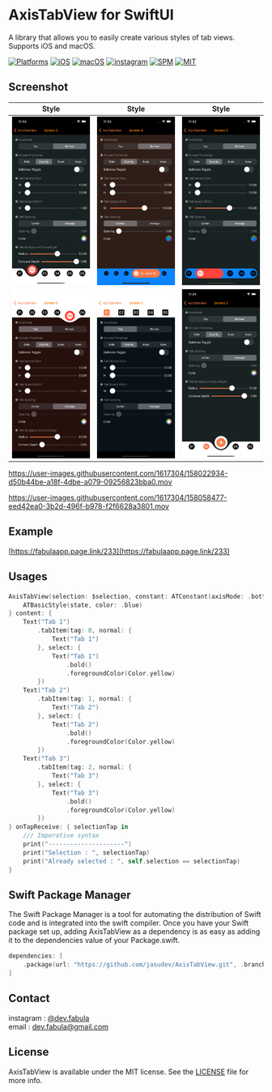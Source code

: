 # **AxisTabView for SwiftUI**
A library that allows you to easily create various styles of tab views. Supports iOS and macOS.

[![Platforms](https://img.shields.io/badge/Platforms-iOS%20%7C%20macOS-blue?style=flat-square)](https://developer.apple.com/macOS)
[![iOS](https://img.shields.io/badge/iOS-14.0-blue.svg)](https://developer.apple.com/iOS)
[![macOS](https://img.shields.io/badge/macOS-11.0-blue.svg)](https://developer.apple.com/macOS)
[![instagram](https://img.shields.io/badge/instagram-@dev.fabula-orange.svg?style=flat-square)](https://www.instagram.com/dev.fabula)
[![SPM](https://img.shields.io/badge/SPM-compatible-red?style=flat-square)](https://developer.apple.com/documentation/swift_packages/package/)
[![MIT](https://img.shields.io/badge/licenses-MIT-red.svg)](https://opensource.org/licenses/MIT)  

## Screenshot
|Style|Style|Style|
|:---:|:---:|:---:|
|<img src="Markdown/AxisTabView1.png">|<img src="Markdown/AxisTabView2.png">|<img src="Markdown/AxisTabView4.png">|
|<img src="Markdown/AxisTabView3.png">|<img src="Markdown/AxisTabView6.png">|<img src="Markdown/AxisTabView5.png">|

https://user-images.githubusercontent.com/1617304/158022934-d50b44be-a18f-4dbe-a079-09256823bba0.mov

https://user-images.githubusercontent.com/1617304/158058477-eed42ea0-3b2d-496f-b978-f2f6628a3801.mov

## Example
[https://fabulaapp.page.link/233](https://fabulaapp.page.link/233)

## Usages
```swift
AxisTabView(selection: $selection, constant: ATConstant(axisMode: .bottom)) { state in
    ATBasicStyle(state, color: .blue)
} content: {
    Text("Tab 1")
        .tabItem(tag: 0, normal: {
            Text("Tab 1")
        }, select: {
            Text("Tab 1")
                .bold()
                .foregroundColor(Color.yellow)
        })
    Text("Tab 2")
        .tabItem(tag: 1, normal: {
            Text("Tab 2")
        }, select: {
            Text("Tab 2")
                .bold()
                .foregroundColor(Color.yellow)
        })
    Text("Tab 3")
        .tabItem(tag: 2, normal: {
            Text("Tab 3")
        }, select: {
            Text("Tab 3")
                .bold()
                .foregroundColor(Color.yellow)
        })
} onTapReceive: { selectionTap in
    /// Imperative syntax
    print("---------------------")
    print("Selection : ", selectionTap)
    print("Already selected : ", self.selection == selectionTap)
}
```
  
## Swift Package Manager
The Swift Package Manager is a tool for automating the distribution of Swift code and is integrated into the swift compiler. Once you have your Swift package set up, adding AxisTabView as a dependency is as easy as adding it to the dependencies value of your Package.swift.

```swift
dependencies: [
    .package(url: "https://github.com/jasudev/AxisTabView.git", .branch("main"))
]
```

## Contact
instagram : [@dev.fabula](https://www.instagram.com/dev.fabula)  
email : [dev.fabula@gmail.com](mailto:dev.fabula@gmail.com)

## License
AxisTabView is available under the MIT license. See the [LICENSE](LICENSE) file for more info.
